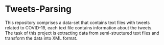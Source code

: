 # Tweets-Parsing

This repository comprises a data-set that contains text files with tweets related to COVID-19, each text file contains information about the tweets. The task of this project is extracting data from semi-structured text files and transform the data into XML format.
